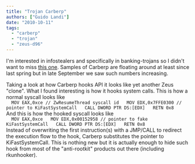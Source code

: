 ```yaml
---
title: "Trojan Carberp"
authors: ["Guido Landi"]
date: "2010-10-11"
tags: 
  - "carberp"
  - "trojan"
  - "zeus-d96"
---
```


I'm interested in infostealers and specifically in banking-trojans so I didn't want to miss [this one](http://www.trustdefender.com/blog/2010/10/06/carberp-%E2%80%93-a-new-trojan-in-the-making/). Samples of Carberp are floating around at least since last spring but in late September we saw such numbers increasing.  
  
Taking a look at how Carberp hooks API it looks like yet another Zeus "clone". What I found interesting is how it hooks system calls. This is how a normal syscall looks like  
`  
MOV EAX,0xce // ZwResumeThread syscall id  
MOV EDX,0x7FFE0300 // pointer to KiFastSystemCall  
CALL DWORD PTR DS:[EDX]  
RETN 0x8  
`  
And this is how the hooked syscall looks like  
`  
MOV EAX,0xce  
MOV EDX,0x00152958 // pointer to fake KiFastSystemCall  
CALL DWORD PTR DS:[EDX]  
RETN 0x8  
`  
Instead of overwriting the first instruction(s) with a JMP/CALL to redirect the execution flow to the hook, Carberp substitutes the pointer to KiFastSystemCall. This is nothing new but it is actually enough to hide such hook from most of the "anti-rootkit" products out there (including rkunhooker).
